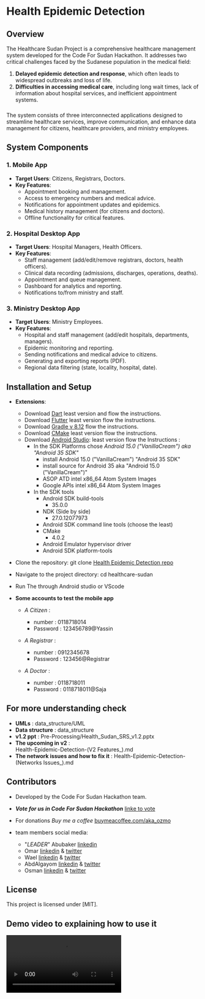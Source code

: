 # Health Epidemic Detection

## Overview
The Healthcare Sudan Project is a comprehensive healthcare management system developed for the Code For Sudan Hackathon. It addresses two critical challenges faced by the Sudanese population in the medical field:
1. **Delayed epidemic detection and response**, which often leads to widespread outbreaks and loss of life.
2. **Difficulties in accessing medical care**, including long wait times, lack of information about hospital services, and inefficient appointment systems.

###
The system consists of three interconnected applications designed to streamline healthcare services, improve communication, and enhance data management for citizens, healthcare providers, and ministry employees.

## System Components

### 1. Mobile App
- **Target Users**: Citizens, Registrars, Doctors.
- **Key Features**:
  - Appointment booking and management.
  - Access to emergency numbers and medical advice.
  - Notifications for appointment updates and epidemics.
  - Medical history management (for citizens and doctors).
  - Offline functionality for critical features.

### 2. Hospital Desktop App
- **Target Users**: Hospital Managers, Health Officers.
- **Key Features**:
  - Staff management (add/edit/remove registrars, doctors, health officers).
  - Clinical data recording (admissions, discharges, operations, deaths).
  - Appointment and queue management.
  - Dashboard for analytics and reporting.
  - Notifications to/from ministry and staff.

### 3. Ministry Desktop App
- **Target Users**: Ministry Employees.
- **Key Features**:
  - Hospital and staff management (add/edit hospitals, departments, managers).
  - Epidemic monitoring and reporting.
  - Sending notifications and medical advice to citizens.
  - Generating and exporting reports (PDF).
  - Regional data filtering (state, locality, hospital, date).

## Installation and Setup

  - **Extensions**:
    - Download [Dart](https://dart.dev/get-dart) least version and flow the instructions.
    - Download [Flutter](https://docs.flutter.dev/get-started/install) least version flow the instructions.
    - Download [Gradle v 8.12](https://gradle.org/releases/#8.12) flow the instructions.
    - Download [CMake](https://cmake.org/download/) least version flow the instructions.
    - Download [Android Studio](https://developer.android.com/studio): least version flow the Instructions :
      - In the SDK Platforms chose *Android 15.0 ("VanillaCream") aka "Android 35 SDK"*
        - install Android 15.0 ("VanillaCream") "Android 35 SDK"
        - install source for Android 35 aka "Android 15.0 ("VanillaCream")"
        - ASOP ATD intel x86_64 Atom System Images
        - Google APIs intel x86_64 Atom System Images
      - In the SDK tools
        - Android SDK build-tools
          - 35.0.0
        - NDK (Side by side)
          - 27.0.12077973
        - Android SDK command line tools (choose the least)
        - CMake
          - 4.0.2
        - Android Emulator hypervisor driver
        -  Android SDK platform-tools
  
  - Clone the repository:
   git clone [Health Epidemic Detection repo](https://github.com/AbobakerAhmed/Code-For-Sudan.git)

  - Navigate to the project directory:
  cd healthcare-sudan

  - Run The through Android studio or VScode

  - **Some accounts to test the mobile app**

    - *A Citizen* : 
      - number : 0118718014
      - Password :  123456789@Yassin

    - *A Registrar* : 
      - number : 0912345678
      - Password :  123456@Registrar

    - *A Doctor* : 
      - number : 0118718011
      - Password :  0118718011@Saja

## For more understanding check
  - **UMLs** : 
    data_structure/UML
  - **Data structure** : 
    data_structure
  - **v1.2 ppt** : 
    Pre-Processing/Health_Sudan_SRS_v1.2.pptx
  - **The upcoming in v2** :      
    Health-Epidemic-Detection-(V2 Features_).md
  - **The network issues and how to fix it** :
    Health-Epidemic-Detection-(Networks Issues_).md

## Contributors
- Developed by the Code For Sudan Hackathon team.
- ***Vote for us in  Code For Sudan Hackathon*** [linke to vote](https://devpost.com/software/health-epidemic-detection?_gl=1*nvld8b*_gcl_au*MTM4NDMwMzAzNi4xNzUzNzg5MzMz*_ga*MTM4ODY0MjM1LjE3NTM3ODkzMzU.*_ga_0YHJK3Y10M*czE3NTQ4MTUxMzMkbzIkZzEkdDE3NTQ4MTUxNjUkajI4JGwwJGgw)
- For donations *Buy me a coffee* [buymeacoffee.com/aka_ozmo](https://buymeacoffee.com/aka_ozmo)

- team members social media:
  - "*LEADER*" Abubaker [linkedin](https://www.linkedin.com/in/abobaker-ahmed/)
  - Omar [linkedin](https://www.linkedin.com/in/omar-el-khiali-215433271/) & [twitter](https://x.com/el_khiali19)
  - Wael [linkedin](https://www.linkedin.com/in/wael-monis-709104310/ ) & [twitter](https://x.com/waelmonis)
  - AbdAlgayom [linkedin](https://www.linkedin.com/in/abdo-yassin-9a4561233/) & [twitter](https://x.com/Abdo_yassin03)
  - Osman [linkedin](https://www.linkedin.com/in/osman-ali-25b6a9379/) & [twitter](https://x.com/aka_ozmo)

## License
This project is licensed under [MIT].


## Demo video to explaining how to use it

<video src="https://github.com/user-attachments/assets/d462139f-77fb-49cf-82bc-65f089f6d94d" />
